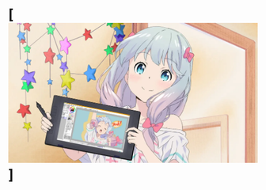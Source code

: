 # [![title](https://github.com/YunChenqwq/YunChenqwq/blob/main/%E7%BA%B1%E9%9B%BE.png)]
<!--
**YunChenqwq/YunChenqwq** is a ✨ _special_ ✨ repository because its `README.md` (this file) appears on your GitHub profile.

Here are some ideas to get you started:

- 🔭 I’m currently working on ...
- 🌱 I’m currently learning ...
- 👯 I’m looking to collaborate on ...
- 🤔 I’m looking for help with ...
- 💬 Ask me about ...
- 📫 How to reach me: ...
- 😄 Pronouns: ...
- ⚡ Fun fact: ...
-->
